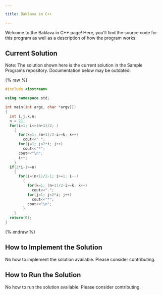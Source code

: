```yaml
---

title: Baklava in C++

---
```


Welcome to the Baklava in C++ page! Here, you'll find the source code for this program as well as a description of how the program works.

## Current Solution

Note: The solution shown here is the current solution in the Sample Programs repository. Documentation below may be outdated.

{% raw %}

```C++
#include <iostream>

using namespace std;

int main(int argc, char *argv[])
{
  int i,j,k,n;
  n = 21;
  for(i=1; i<=(n+1)/2; )
    {
      for(k=1; (n+1)/2-i>=k; k++)
        cout<<" ";
      for(j=1; j<2*i; j++)
        cout<<"*";
      cout<<"\n";
      i++;
    }
  if(2*i-1>=n)
    {
      for(i=(n+1)/2-1; i>=1; i--)
        {
          for(k=1; (n+1)/2-i>=k; k++)
            cout<<" ";
          for(j=1; j<2*i; j++)
            cout<<"*";
          cout<<"\n";
        }
    }
  return(0);
}

```

{% endraw %}

## How to Implement the Solution

No how to implement the solution available. Please consider contributing.

## How to Run the Solution

No how to run the solution available. Please consider contributing.